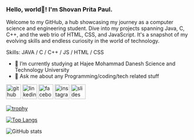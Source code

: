  

###  Hello, world👋! I'm Shovan Prita Paul.


Welcome to my GitHub, a hub showcasing my journey as a computer science and engineering student. Dive into my projects spanning Java, C, C++, and the web trio of HTML, CSS, and JavaScript. It's a snapshot of my evolving skills and endless curiosity in the world of technology.

Skills: JAVA / C / C++ / JS / HTML / CSS

- 🔭 I’m currently studying at  Hajee Mohammad Danesh Science and Technology University 
- 💬 Ask me about any Programming/coding/tech related stuff 


[<img src='https://cdn.jsdelivr.net/npm/simple-icons@3.0.1/icons/github.svg' alt='github' height='40'>](https://github.com/ShovanPritaPaul)  [<img src='https://cdn.jsdelivr.net/npm/simple-icons@3.0.1/icons/linkedin.svg' alt='linkedin' height='40'>](https://www.linkedin.com/in/https://bd.linkedin.com/in/shovan-prita-paul-a1a15918b/)  [<img src='https://cdn.jsdelivr.net/npm/simple-icons@3.0.1/icons/facebook.svg' alt='facebook' height='40'>](https://www.facebook.com/https://www.facebook.com/profile.php?id=100006002387543)  [<img src='https://cdn.jsdelivr.net/npm/simple-icons@3.0.1/icons/instagram.svg' alt='instagram' height='40'>](https://www.instagram.com/https://www.instagram.com/shovanpritapaul//)  [<img src='https://cdn.jsdelivr.net/npm/simple-icons@3.0.1/icons/slides.svg' alt='slides' height='40'>](https://www.slideshare.net/paulshovan02?utm_campaign=profiletracking&utm_medium=sssite&utm_source=ssslideview)  

[![trophy](https://github-profile-trophy.vercel.app/?username=ShovanPritaPaul)](https://github.com/ryo-ma/github-profile-trophy)

[![Top Langs](https://github-readme-stats.vercel.app/api/top-langs/?username=ShovanPritaPaul)](https://github.com/anuraghazra/github-readme-stats)

![GitHub stats](https://github-readme-stats.vercel.app/api?username=ShovanPritaPaul&show_icons=true)  

